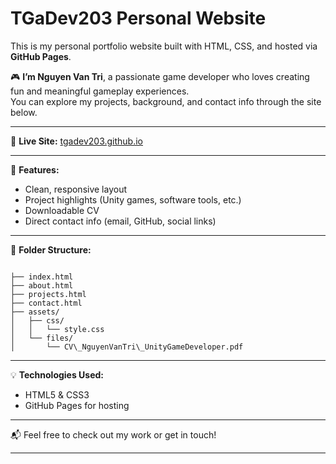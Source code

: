 # TGaDev203 Personal Website

This is my personal portfolio website built with HTML, CSS, and hosted via **GitHub Pages**.

🎮 **I’m Nguyen Van Tri**, a passionate game developer who loves creating fun and meaningful gameplay experiences.  
You can explore my projects, background, and contact info through the site below.

---

🔗 **Live Site:** [tgadev203.github.io](https://tgadev203.github.io/)

---

📁 **Features:**
- Clean, responsive layout
- Project highlights (Unity games, software tools, etc.)
- Downloadable CV
- Direct contact info (email, GitHub, social links)

---

📄 **Folder Structure:**

```

├── index.html
├── about.html
├── projects.html
├── contact.html
├── assets/
│   ├── css/
│   │   └── style.css
│   └── files/
│       └── CV\_NguyenVanTri\_UnityGameDeveloper.pdf

```

---

💡 **Technologies Used:**
- HTML5 & CSS3
- GitHub Pages for hosting

---

📬 Feel free to check out my work or get in touch!

---
